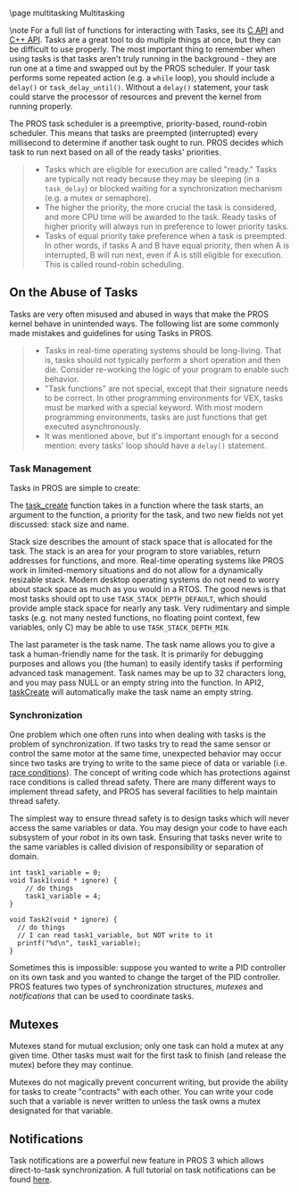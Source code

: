 \page multitasking Multitasking

\note
For a full list of functions for interacting with Tasks, see its
[C API](../../api/c/rtos.html) and [C++ API](../../api/cpp/rtos.html).
Tasks are a great tool to do multiple things at once, but they can be
difficult to use properly. The most important thing to remember when
using tasks is that tasks aren't truly running in the background - they
are run one at a time and swapped out by the PROS scheduler. If your
task performs some repeated action (e.g. a `while` loop), you should
include a `delay()` or `task_delay_until()`. Without a `delay()`
statement, your task could starve the processor of resources and prevent
the kernel from running properly.

The PROS task scheduler is a preemptive, priority-based, round-robin
scheduler. This means that tasks are preempted (interrupted) every
millisecond to determine if another task ought to run. PROS decides
which task to run next based on all of the ready tasks' priorities.

> - Tasks which are eligible for execution are called "ready." Tasks
>   are typically not ready because they may be sleeping (in a
>   `task_delay`) or blocked waiting for a synchronization mechanism
>   (e.g. a mutex or semaphore).
> - The higher the priority, the more crucial the task is considered,
>   and more CPU time will be awarded to the task. Ready tasks of
>   higher priority will always run in preference to lower priority
>   tasks.
> - Tasks of equal priority take preference when a task is preempted.
>   In other words, if tasks A and B have equal priority, then when A
>   is interrupted, B will run next, even if A is still eligible for
>   execution. This is called round-robin scheduling.

## On the Abuse of Tasks

Tasks are very often misused and abused in ways that make the PROS
kernel behave in unintended ways. The following list are some commonly
made mistakes and guidelines for using Tasks in PROS.

> - Tasks in real-time operating systems should be long-living. That
>   is, tasks should not typically perform a short operation and then
>   die. Consider re-working the logic of your program to enable such
>   behavior.
> - "Task functions" are not special, except that their signature
>   needs to be correct. In other programming environments for VEX,
>   tasks must be marked with a special keyword. With most modern
>   programming environments, tasks are just functions that get
>   executed asynchronously.
> - It was mentioned above, but it's important enough for a second
>   mention: every tasks' loop should have a `delay()` statement.

### Task Management

Tasks in PROS are simple to create:

The [task_create](../../api/c/rtos.html#task_create) function takes in
a function where the task starts, an argument to the function, a
priority for the task, and two new fields not yet discussed: stack size
and name.

Stack size describes the amount of stack space that is allocated for the
task. The stack is an area for your program to store variables, return
addresses for functions, and more. Real-time operating systems like PROS
work in limited-memory situations and do not allow for a dynamically
resizable stack. Modern desktop operating systems do not need to worry
about stack space as much as you would in a RTOS. The good news is that
most tasks should opt to use `TASK_STACK_DEPTH_DEFAULT`, which should
provide ample stack space for nearly any task. Very rudimentary and
simple tasks (e.g. not many nested functions, no floating point context,
few variables, only C) may be able to use `TASK_STACK_DEPTH_MIN`.

The last parameter is the task name. The task name allows you to give a
task a human-friendly name for the task. It is primarily for debugging
purposes and allows you (the human) to easily identify tasks if
performing advanced task management. Task names may be up to 32
characters long, and you may pass NULL or an empty string into the
function. In API2,
[taskCreate](../../../cortex/api/index.html#taskCreate) will
automatically make the task name an empty string.

### Synchronization

One problem which one often runs into when dealing with tasks is the
problem of synchronization. If two tasks try to read the same sensor or
control the same motor at the same time, unexpected behavior may occur
since two tasks are trying to write to the same piece of data or
variable (i.e. [race
conditions](https://en.wikipedia.org/wiki/Race_condition#Software)). The
concept of writing code which has protections against race conditions is
called thread safety. There are many different ways to implement thread
safety, and PROS has several facilities to help maintain thread safety.

The simplest way to ensure thread safety is to design tasks which will
never access the same variables or data. You may design your code to
have each subsystem of your robot in its own task. Ensuring that tasks
never write to the same variables is called division of responsibility
or separation of domain.

```{.c}
int task1_variable = 0;
void Task1(void * ignore) {
    // do things
    task1_variable = 4;
}

void Task2(void * ignore) {
  // do things
  // I can read task1_variable, but NOT write to it
  printf("%d\n", task1_variable);
}
```

Sometimes this is impossible: suppose you wanted to write a PID
controller on its own task and you wanted to change the target of the
PID controller. PROS features two types of synchronization structures,
_mutexes_ and _notifications_ that can be used to coordinate tasks.

## Mutexes

Mutexes stand for mutual exclusion; only one task can hold a mutex at
any given time. Other tasks must wait for the first task to finish (and
release the mutex) before they may continue.

Mutexes do not magically prevent concurrent writing, but provide the
ability for tasks to create "contracts" with each other. You can write
your code such that a variable is never written to unless the task owns
a mutex designated for that variable.

## Notifications

Task notifications are a powerful new feature in PROS 3 which allows
direct-to-task synchronization. A full tutorial on task notifications
can be found [here](./notifications.html).
